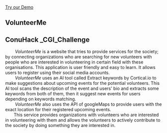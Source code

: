 [Try our Demo](https://volunteermeconuhacks.herokuapp.com/)
## VolunteerMe
## ConuHack _CGI_Challenge
 &nbsp;&nbsp;&nbsp;&nbsp;&nbsp;&nbsp;&nbsp; _VolunteerMe_ is a website that tries to provide services for the society; by connecting organizations who are searching for new volunteers with people who are interested in volunteering in certain field with these organisations.
This application is user friendly and easy to learn. It allows users to register using their social media accounts. <br />
&nbsp;&nbsp;&nbsp;&nbsp;&nbsp;&nbsp;&nbsp; _VolunteerMe_ uses an AI tool called Extract keywords by Cortical.io to make suggestions about upcoming events for the potential volunteers. This AI tool scans the description of the event and users' bio and extracts some keywords from both of them, then it suggest new events for users depending on keywords matching. <br />
&nbsp;&nbsp;&nbsp;&nbsp;&nbsp;&nbsp;&nbsp; _VolunteerMe_ also uses the API of googleMaps to provide users with the exact location for their registered upcoming events. <br />
&nbsp;&nbsp;&nbsp;&nbsp;&nbsp;&nbsp;&nbsp;This service provides organizations with volunteers who are interested in volunteering with them and allows the volunteers to actively contribute to the society by doing something they are interested in. 


